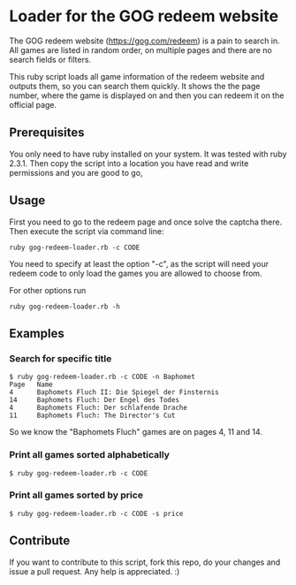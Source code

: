 # Loader for the GOG redeem website

The GOG redeem website (https://gog.com/redeem) is a pain to search in.
All games are listed in random order, on multiple pages and there are no search fields or filters.

This ruby script loads all game information of the redeem website and outputs them, so you can search them quickly.
It shows the the page number, where the game is displayed on and then you can redeem it on the official page.

## Prerequisites

You only need to have ruby installed on your system. It was tested with ruby 2.3.1.
Then copy the script into a location you have read and write permissions and you are good to go,

## Usage

First you need to go to the redeem page and once solve the captcha there.
Then execute the script via command line:

```
ruby gog-redeem-loader.rb -c CODE
```

You need to specify at least the option "-c", as the script will need your redeem code to only load the games you are allowed to choose from.

For other options run
```
ruby gog-redeem-loader.rb -h
```

## Examples

### Search for specific title

```
$ ruby gog-redeem-loader.rb -c CODE -n Baphomet
Page   Name
4      Baphomets Fluch II: Die Spiegel der Finsternis 
14     Baphomets Fluch: Der Engel des Todes 
4      Baphomets Fluch: Der schlafende Drache 
11     Baphomets Fluch: The Director's Cut 
```

So we know the "Baphomets Fluch" games are on pages 4, 11 and 14.

### Print all games sorted alphabetically
```
$ ruby gog-redeem-loader.rb -c CODE
```

### Print all games sorted by price
```
$ ruby gog-redeem-loader.rb -c CODE -s price
```

## Contribute

If you want to contribute to this script, fork this repo, do your changes and issue a pull request. Any help is appreciated. :)
